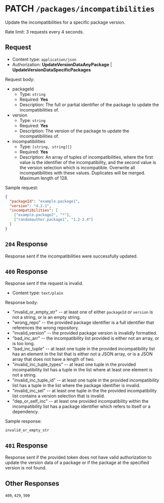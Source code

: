 # PATCH `/packages/incompatibilities`

Update the incompatibilities for a specific package version.

Rate limit: 3 requests every 4 seconds.

## Request

- Content type: `application/json`
- Authorization: **UpdateVersionDataAnyPackage** | **UpdateVersionDataSpecificPackages**

Request body:

- packageId
  - Type: `string`
  - Required: **Yes**
  - Description: The full or partial identifier of the package to update the incompatibilities of.
- version
  - Type: `string`
  - Required: **Yes**
  - Description: The version of the package to update the incompatibilities of.
- incompatibilities
  - Type: `[string, string][]`
  - Required: **Yes**
  - Description: An array of tuples of incompatibilities, where the first value is the identifier of the incompatibility, and the second value is the version selection which is incompatible. Overwrite all incompatibilities with these values. Duplicates will be merged. Maximum length of 128.

Sample request:

```json
{
  "packageId": "example.package1",
  "version": "4.2.1",
  "incompatibilities": [
    ["example.package2", "*"],
    ["randomauthor.package1", "1.2-3.4"]
  ]
}
```

## `204` Response

Response sent if the incompatibilities were successfully updated.

## `400` Response

Response sent if the request is invalid.

- Content type: `text/plain`

Response body:

- "invalid_or_empty_str" -- at least one of either `packageId` or `version` is not a string, or is an empty string.
- "wrong_repo" -- the provided package identifier is a full identifier that references the wrong repository.
- "invalid_version" -- the provided package version is invalidly formatted.
- "bad_inc_arr" -- the incompatibility list provided is either not an array, or is too long.
- "bad_inc_tuple" -- at least one tuple in the provided incompatibility list has an element in the list that is either not a JSON array, or is a JSON array that does not have a length of two.
- "invalid_inc_tuple_types" -- at least one tuple in the provided incompatibility list has a tuple in the list where at least one element is not a string.
- "invalid_inc_tuple_id" -- at least one tuple in the provided incompatibility list has a tuple in the list where the package identifier is invalid.
- "invalid_inc_sel" -- at least one tuple in the the provided incompatibility list contains a version selection that is invalid.
- "dep_or_self_inc" -- at least one provided incompatibility within the incompatibility list has a package identifier which refers to itself or a dependency.

Sample response:

```text
invalid_or_empty_str
```

## `401` Response

Response sent if the provided token does not have valid authorization to update the version data of a package or if the package at the specified version is not found.

## Other Responses

`409`, `429`, `500`